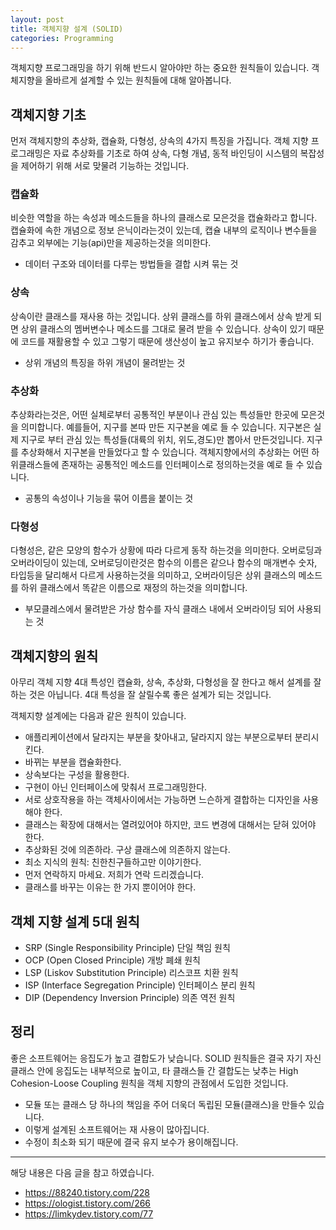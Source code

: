 ```yaml
---
layout: post
title: 객체지향 설계 (SOLID)
categories: Programming
---
```


객체지향 프로그래밍을 하기 위해 반드시 알아야만 하는 중요한 원칙들이 있습니다. 객체지향을 올바르게 설계할 수 있는 원칙들에 대해 알아봅니다.

## 객체지향 기초

먼저 객체지향의 추상화, 캡슐화, 다형성, 상속의 4가지 특징을 가집니다. 객체 지향 프로그래밍은 자료 추상화를 기초로 하여 상속, 다형 개념, 동적 바인딩이 시스템의 복잡성을 제어하기 위해 서로 맞물려 기능하는 것입니다.

### 캡슐화

비슷한 역할을 하는 속성과 메소드들을 하나의 클래스로 모은것을 캡슐화라고 합니다. 캡슐화에 속한 개념으로 정보 은닉이라는것이 있는데, 캡슐 내부의 로직이나 변수들을 감추고 외부에는 기능(api)만을 제공하는것을 의미한다.

- 데이터 구조와 데이터를 다루는 방법들을 결합 시켜 묶는 것

### 상속

상속이란 클래스를 재사용 하는 것입니다. 상위 클래스를 하위 클래스에서 상속 받게 되면 상위 클래스의 멤버변수나 메소드를 그대로 물려 받을 수 있습니다. 상속이 있기 때문에 코드를 재활용할 수 있고 그렇기 때문에 생산성이 높고 유지보수 하기가 좋습니다.

- 상위 개념의 특징을 하위 개념이 물려받는 것

### 추상화

추상화라는것은, 어떤 실체로부터 공통적인 부분이나 관심 있는 특성들만 한곳에 모은것을 의미합니다. 예를들어, 지구를 본따 만든 지구본을 예로 들 수 있습니다. 지구본은 실제 지구로 부터 관심 있는 특성들(대륙의 위치, 위도,경도)만 뽑아서 만든것입니다. 지구를 추상화해서 지구본을 만들었다고 할 수 있습니다. 객체지향에서의 추상화는 어떤 하위클래스들에 존재하는 공통적인 메소드를 인터페이스로 정의하는것을 예로 들 수 있습니다.

- 공통의 속성이나 기능을 묶어 이름을 붙이는 것

### 다형성

다형성은, 같은 모양의 함수가 상황에 따라 다르게 동작 하는것을 의미한다. 오버로딩과 오버라이딩이 있는데, 오버로딩이란것은 함수의 이름은 같으나 함수의 매개변수 숫자, 타입등을 달리해서 다르게 사용하는것을 의미하고, 오버라이딩은 상위 클래스의 메소드를 하위 클래스에서 똑같은 이름으로 재정의 하는것을 의미합니다.

- 부모클레스에서 물려받은 가상 함수를 자식 클래스 내에서 오버라이딩 되어 사용되는 것

## 객체지향의 원칙

아무리 객체 지향 4대 특성인 캡슐화, 상속, 추상화, 다형성을 잘 한다고 해서 설계를 잘하는 것은 아닙니다. 4대 특성을 잘 살릴수록 좋은 설계가 되는 것입니다.

객체지향 설계에는 다음과 같은 원칙이 있습니다.

- 애플리케이션에서 달라지는 부분을 찾아내고, 달라지지 않는 부분으로부터 분리시킨다.
- 바뀌는 부분을 캡슐화한다.
- 상속보다는 구성을 활용한다.
- 구현이 아닌 인터페이스에 맞춰서 프로그래밍한다.
- 서로 상호작용을 하는 객체사이에서는 가능하면 느슨하게 결합하는 디자인을 사용해야 한다.
- 클래스는 확장에 대해서는 열려있어야 하지만, 코드 변경에 대해서는 닫혀 있어야 한다.
- 추상화된 것에 의존하라. 구상 클래스에 의존하지 않는다.
- 최소 지식의 원칙: 친한친구들하고만 이야기한다.
- 먼저 연락하지 마세요. 저희가 연락 드리겠습니다.
- 클래스를 바꾸는 이유는 한 가지 뿐이어야 한다.

## 객체 지향 설계 5대 원칙

- SRP (Single Responsibility Principle) 단일 책임 원칙
- OCP (Open Closed Principle) 개방 폐쇄 원칙
- LSP (Liskov Substitution Principle) 리스코프 치환 원칙
- ISP (Interface Segregation Principle) 인터페이스 분리 원칙
- DIP (Dependency Inversion Principle) 의존 역전 원칙

## 정리

좋은 소프트웨어는 응집도가 높고 결합도가 낮습니다. SOLID 원칙들은 결국 자기 자신 클래스 안에 응집도는 내부적으로 높이고, 타 클래스들 간 결합도는 낮추는 High Cohesion-Loose Coupling 원칙을 객체 지향의 관점에서 도입한 것입니다.

- 모듈 또는 클래스 당 하나의 책임을 주어 더욱더 독립된 모듈(클래스)을 만들수 있습니다.
- 이렇게 설계된 소프트웨어는 재 사용이 많아집니다.
- 수정이 최소화 되기 때문에 결국 유지 보수가 용이해집니다.

---

해당 내용은 다음 글을 참고 하였습니다.

- https://88240.tistory.com/228
- https://ologist.tistory.com/266
- https://limkydev.tistory.com/77
